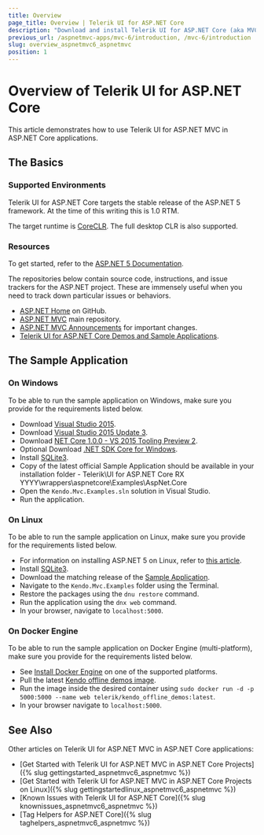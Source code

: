 ```yaml
---
title: Overview
page_title: Overview | Telerik UI for ASP.NET Core
description: "Download and install Telerik UI for ASP.NET Core (aka MVC 6 or ASP.NET Core MVC), and run the sample application."
previous_url: /aspnetmvc-apps/mvc-6/introduction, /mvc-6/introduction
slug: overview_aspnetmvc6_aspnetmvc
position: 1
---
```


# Overview of Telerik UI for ASP.NET Core

This article demonstrates how to use Telerik UI for ASP.NET MVC in ASP.NET Core applications.

## The Basics

### Supported Environments

Telerik UI for ASP.NET Core targets the stable release of the ASP.NET 5 framework. At the time of this writing this is 1.0 RTM.

The target runtime is [CoreCLR](https://github.com/dotnet/coreclr). The full desktop CLR is also supported.

### Resources

To get started, refer to the [ASP.NET 5 Documentation](http://docs.asp.net/en/latest/index.html).

The repositories below contain source code, instructions, and issue trackers for the ASP.NET project. These are immensely useful when you need to track down particular issues or behaviors.

- [ASP.NET Home](https://github.com/aspnet/home) on GitHub.
- [ASP.NET MVC](https://github.com/aspnet/Mvc) main repository.
- [ASP.NET MVC Announcements](https://github.com/aspnet/announcements/) for important changes.
- [Telerik UI for ASP.NET Core Demos and Sample Applications](http://demos.telerik.com/aspnet-core).

## The Sample Application

### On Windows

To be able to run the sample application on Windows, make sure you provide for the requirements listed below.

- Download [Visual Studio 2015](https://www.visualstudio.com/en-us/downloads/download-visual-studio-vs.aspx).
- Download [Visual Studio 2015 Update 3](https://www.visualstudio.com/en-us/news/releasenotes/vs2015-update3-vs).
- Download [NET Core 1.0.0 - VS 2015 Tooling Preview 2](https://www.microsoft.com/net/core#windows).
- Optional Download [.NET SDK Core for Windows](https://www.microsoft.com/net/core#windows).
- Install [SQLite3](http://mislav.net/rails/install-sqlite3/).
- Copy of the latest official Sample Application should be available in your installation folder - Telerik\UI for ASP.NET Core RX YYYY\wrappers\aspnetcore\Examples\AspNet.Core
- Open the `Kendo.Mvc.Examples.sln` solution in Visual Studio.
- Run the application.

### On Linux

To be able to run the sample application on Linux, make sure you provide for the requirements listed below.

- For information on installing ASP.NET 5 on Linux, refer to [this article](http://docs.asp.net/en/latest/getting-started/installing-on-linux.html).
- Install [SQLite3](http://mislav.net/rails/install-sqlite3/).
- Download the matching release of the [Sample Application](https://github.com/telerik/ui-for-aspnet-mvc-6-demos/releases).
- Navigate to the `Kendo.Mvc.Examples` folder using the Terminal.
- Restore the packages using the `dnu restore` command.
- Run the application using the `dnx web` command.
- In your browser, navigate to `localhost:5000`.

### On Docker Engine

To be able to run the sample application on Docker Engine (multi-platform), make sure you provide for the requirements listed below.

- See [Install Docker Engine](https://docs.docker.com/engine/installation/) on one of the supported platforms.
- Pull the latest [Kendo offline demos image](https://hub.docker.com/r/telerik/kendo_offline_demos/).
- Run the image inside the desired container using `sudo docker run -d -p 5000:5000 --name web telerik/kendo_offline_demos:latest`.
- In your browser navigate to `localhost:5000`.

## See Also

Other articles on Telerik UI for ASP.NET MVC in ASP.NET Core applications:

* [Get Started with Telerik UI for ASP.NET MVC in ASP.NET Core Projects]({% slug gettingstarted_aspnetmvc6_aspnetmvc %})
* [Get Started with Telerik UI for ASP.NET MVC in ASP.NET Core Projects on Linux]({% slug gettingstartedlinux_aspnetmvc6_aspnetmvc %})
* [Known Issues with Telerik UI for ASP.NET Core]({% slug knownissues_aspnetmvc6_aspnetmvc %})
* [Tag Helpers for ASP.NET Core]({% slug taghelpers_aspnetmvc6_aspnetmvc %})
